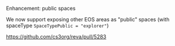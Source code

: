 Enhancement: public spaces

We now support exposing other EOS areas as "public" spaces (with spaceType `SpaceTypePublic = "explorer"`)

https://github.com/cs3org/reva/pull/5283